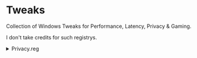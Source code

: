 # Tweaks
Collection of Windows Tweaks for Performance, Latency, Privacy & Gaming.


I don't take credits for such registrys. 

<details>
<summary>Privacy.reg</summary>
<br>

Windows Registry Editor Version 5.00  

### ;Disable apps access - Appointments

[HKEY_CURRENT_USER\SOFTWARE\Microsoft\Windows\CurrentVersion\CapabilityAccessManager\ConsentStore\appointments]
"Value"="Deny"

[HKEY_CURRENT_USER\Software\Classes\Software\Microsoft\Windows\CurrentVersion\CapabilityAccessManager\ConsentStore\appointments]
"Value"="Deny"

[HKEY_LOCAL_MACHINE\SOFTWARE\Microsoft\Windows\CurrentVersion\CapabilityAccessManager\ConsentStore\appointments]
"Value"="Deny"
  
### ;Disable apps access - Call History

[HKEY_CURRENT_USER\Software\Classes\Software\Microsoft\Windows\CurrentVersion\CapabilityAccessManager\ConsentStore\phoneCallHistory]
"Value"="Deny"

[HKEY_CURRENT_USER\Software\Microsoft\Windows\CurrentVersion\CapabilityAccessManager\ConsentStore\phoneCallHistory]
"Value"="Deny"

[HKEY_LOCAL_MACHINE\SOFTWARE\Microsoft\Windows\CurrentVersion\CapabilityAccessManager\ConsentStore\phoneCallHistory]
"Value"="Deny"
  
### ;Disable apps access - Camera

[HKEY_CURRENT_USER\Software\Microsoft\Windows\CurrentVersion\CapabilityAccessManager\ConsentStore\webcam]
"Value"="Deny"

[HKEY_CURRENT_USER\Software\Classes\Software\Microsoft\Windows\CurrentVersion\CapabilityAccessManager\ConsentStore\webcam]
"Value"="Deny"

[HKEY_LOCAL_MACHINE\SOFTWARE\Microsoft\Windows\CurrentVersion\CapabilityAccessManager\ConsentStore\webcam]
"Value"="Deny"


### ;Disable apps access - Contacts 

[HKEY_CURRENT_USER\Software\Classes\Software\Microsoft\Windows\CurrentVersion\CapabilityAccessManager\ConsentStore\contacts]
"Value"="Deny"

[HKEY_CURRENT_USER\SOFTWARE\Microsoft\Windows\CurrentVersion\CapabilityAccessManager\ConsentStore\contacts]
"Value"="Deny"

[HKEY_LOCAL_MACHINE\SOFTWARE\Microsoft\Windows\CurrentVersion\CapabilityAccessManager\ConsentStore\contacts]
"Value"="Deny"

### ;Disable apps access - Diagnostic Information

[HKEY_CURRENT_USER\Software\Microsoft\Windows\CurrentVersion\CapabilityAccessManager\ConsentStore\appDiagnostics]
"Value"="Deny"

[HKEY_CURRENT_USER\Software\Classes\Software\Microsoft\Windows\CurrentVersion\CapabilityAccessManager\ConsentStore\appDiagnostics]
"Value"="Deny"

[HKEY_LOCAL_MACHINE\SOFTWARE\Microsoft\Windows\CurrentVersion\CapabilityAccessManager\ConsentStore\appDiagnostics]
"Value"="Deny"
    
### ;Disable apps access - Documents Library

[HKEY_CURRENT_USER\Software\Microsoft\Windows\CurrentVersion\CapabilityAccessManager\ConsentStore\documentsLibrary]
"Value"="Deny"

[HKEY_CURRENT_USER\Software\Classes\Software\Microsoft\Windows\CurrentVersion\CapabilityAccessManager\ConsentStore\documentsLibrary]
"Value"="Deny"

[HKEY_LOCAL_MACHINE\SOFTWARE\Microsoft\Windows\CurrentVersion\CapabilityAccessManager\ConsentStore\documentsLibrary]
"Value"="Deny"
  
### ;Disable apps access - Email

[HKEY_CURRENT_USER\SOFTWARE\Microsoft\Windows\CurrentVersion\CapabilityAccessManager\ConsentStore\email]
"Value"="Deny"

[HKEY_CURRENT_USER\Software\Classes\Software\Microsoft\Windows\CurrentVersion\CapabilityAccessManager\ConsentStore\email]
"Value"="Deny"

[HKEY_LOCAL_MACHINE\SOFTWARE\Microsoft\Windows\CurrentVersion\CapabilityAccessManager\ConsentStore\email]
"Value"="Deny"

### ;Disable apps access - File System

[HKEY_CURRENT_USER\Software\Microsoft\Windows\CurrentVersion\CapabilityAccessManager\ConsentStore\broadFileSystemAccess]
"Value"="Deny"

[HKEY_CURRENT_USER\Software\Classes\Software\Microsoft\Windows\CurrentVersion\CapabilityAccessManager\ConsentStore\broadFileSystemAccess]
"Value"="Deny"

[HKEY_LOCAL_MACHINE\SOFTWARE\Microsoft\Windows\CurrentVersion\CapabilityAccessManager\ConsentStore\broadFileSystemAccess]
"Value"="Deny"


### ;Disable apps access - Messages (Text or MMS)

[HKEY_CURRENT_USER\Software\Classes\Software\Microsoft\Windows\CurrentVersion\CapabilityAccessManager\ConsentStore\chat]
"Value"="Deny"

[HKEY_CURRENT_USER\Software\Microsoft\Windows\CurrentVersion\CapabilityAccessManager\ConsentStore\chat]
"Value"="Deny"

[HKEY_LOCAL_MACHINE\SOFTWARE\Microsoft\Windows\CurrentVersion\CapabilityAccessManager\ConsentStore\chat]
"Value"="Deny"
    
### ;Disable apps access - Notifications

[HKEY_CURRENT_USER\Software\Classes\Software\Microsoft\Windows\CurrentVersion\CapabilityAccessManager\ConsentStore\userNotificationListener]
"Value"="Deny"

[HKEY_CURRENT_USER\SOFTWARE\Microsoft\Windows\CurrentVersion\CapabilityAccessManager\ConsentStore\userNotificationListener]
"Value"="Deny"

[HKEY_LOCAL_MACHINE\SOFTWARE\Microsoft\Windows\CurrentVersion\CapabilityAccessManager\ConsentStore\userNotificationListener]
"Value"="Deny"

  
### ;Disable apps access - Phone Calls

[HKEY_CURRENT_USER\SOFTWARE\Microsoft\Windows\CurrentVersion\CapabilityAccessManager\ConsentStore\phoneCall]
"Value"="Deny"

[HKEY_CURRENT_USER\Software\Classes\Software\Microsoft\Windows\CurrentVersion\CapabilityAccessManager\ConsentStore\phoneCall]
"Value"="Deny"

[HKEY_LOCAL_MACHINE\SOFTWARE\Microsoft\Windows\CurrentVersion\CapabilityAccessManager\ConsentStore\phoneCall]
"Value"="Deny"

### ;Disable apps access - Pictures Library

[HKEY_CURRENT_USER\SOFTWARE\Microsoft\Windows\CurrentVersion\CapabilityAccessManager\ConsentStore\picturesLibrary]
"Value"="Deny"

[HKEY_CURRENT_USER\Software\Classes\Software\Microsoft\Windows\CurrentVersion\CapabilityAccessManager\ConsentStore\picturesLibrary]
"Value"="Deny"

[HKEY_LOCAL_MACHINE\SOFTWARE\Microsoft\Windows\CurrentVersion\CapabilityAccessManager\ConsentStore\picturesLibrary]
"Value"="Deny"

### ;Disable apps access - Radios

[HKEY_CURRENT_USER\Software\Microsoft\Windows\CurrentVersion\CapabilityAccessManager\ConsentStore\radios]
"Value"="Deny"

[HKEY_CURRENT_USER\Software\Classes\Software\Microsoft\Windows\CurrentVersion\CapabilityAccessManager\ConsentStore\radios]
"Value"="Deny"

[HKEY_LOCAL_MACHINE\SOFTWARE\Microsoft\Windows\CurrentVersion\CapabilityAccessManager\ConsentStore\radios]
"Value"="Deny"
    
### ;Disable apps access - Shary and sync info with non-explicity paired wireless devices


[HKEY_CURRENT_USER\Software\Microsoft\Windows\CurrentVersion\DeviceAccess\Global\LooselyCoupled]
"Value"="Deny"

[HKEY_CURRENT_USER\Software\Classes\Software\Microsoft\Windows\CurrentVersion\DeviceAccess\Global\LooselyCoupled]
"Value"="Deny"
  
### ;Disable apps access - Tasks

[HKEY_CURRENT_USER\Software\Microsoft\Windows\CurrentVersion\CapabilityAccessManager\ConsentStore\userDataTasks]
"Value"="Deny"

[HKEY_CURRENT_USER\Software\Classes\Software\Microsoft\Windows\CurrentVersion\CapabilityAccessManager\ConsentStore\userDataTasks]
"Value"="Deny"

[HKEY_LOCAL_MACHINE\SOFTWARE\Microsoft\Windows\CurrentVersion\CapabilityAccessManager\ConsentStore\userDataTasks]
"Value"="Deny"

### ;Disable apps access - User account info

[HKEY_CURRENT_USER\Software\Microsoft\Windows\CurrentVersion\CapabilityAccessManager\ConsentStore\userAccountInformation]
"Value"="Deny"

[HKEY_CURRENT_USER\Software\Classes\Software\Microsoft\Windows\CurrentVersion\CapabilityAccessManager\ConsentStore\userAccountInformation]
"Value"="Deny"

[HKEY_LOCAL_MACHINE\SOFTWARE\Microsoft\Windows\CurrentVersion\CapabilityAccessManager\ConsentStore\userAccountInformation]
"Value"="Deny"

### ;Disable apps access - Videos Library

[HKEY_CURRENT_USER\SOFTWARE\Microsoft\Windows\CurrentVersion\CapabilityAccessManager\ConsentStore\videosLibrary]
"Value"="Deny"

[HKEY_CURRENT_USER\Software\Classes\Software\Microsoft\Windows\CurrentVersion\CapabilityAccessManager\ConsentStore\videosLibrary]
"Value"="Deny"

[HKEY_LOCAL_MACHINE\SOFTWARE\Microsoft\Windows\CurrentVersion\CapabilityAccessManager\ConsentStore\videosLibrary]
"Value"="Deny"
    
### ;Disable experience improvement program (NVIDIA driver)

[HKEY_CURRENT_USER\SOFTWARE\NVIDIA Corporation\NVControlPanel2\Client]
"OptInOrOutPreference"=dword:00000000

[HKEY_CURRENT_USER\Software\Classes\Software\NVIDIA Corporation\NVControlPanel2\Client]
"OptInOrOutPreference"=dword:00000000
  
### ;Disable Experimentation

[HKEY_LOCAL_MACHINE\SOFTWARE\Microsoft\PolicyManager\current\device\System]
"AllowExperimentation"=dword:00000000

### ;Disable Location services

[HKEY_LOCAL_MACHINE\SOFTWARE\Microsoft\PolicyManager\current\device\System]
"AllowLocation"=dword:00000000

[HKEY_LOCAL_MACHINE\SOFTWARE\Policies\Microsoft\Windows\LocationAndSensors]
"DisableWindowsLocationProvider"=dword:00000001
"DisableLocationScripting"=dword:00000001
"DisableLocation"=dword:00000001

[HKEY_LOCAL_MACHINE\SOFTWARE\Policies\Microsoft\Windows\Windows Search]
"AllowSearchToUseLocation"=dword:00000000

### ;Disable Telemetry

[HKEY_LOCAL_MACHINE\SOFTWARE\Microsoft\Windows\CurrentVersion\Policies\DataCollection]
"AllowTelemetry"=dword:00000000

[HKEY_LOCAL_MACHINE\SYSTEM\ControlSet001\Control\CrashControl\StorageTelemetry]
"DeviceDumpEnabled"=dword:00000000

[HKEY_LOCAL_MACHINE\SYSTEM\ControlSet001\Services\DiagTrack]
"Start"=dword:00000004

[HKEY_LOCAL_MACHINE\SOFTWARE\Policies\Microsoft\Windows\DataCollection]
"AllowTelemetry"=dword:00000000

[HKEY_LOCAL_MACHINE\SYSTEM\ControlSet001\Control\WMI\Autologger\AutoLogger-Diagtrack-Listener]
"Start"=dword:00000000

[HKEY_LOCAL_MACHINE\SOFTWARE\Policies\Microsoft\Windows\AppCompat]
"AITEnable"=dword:00000000

[HKEY_CURRENT_USER\Policies\Microsoft\Windows\CloudContent]
"DisableTailoredExperiencesWithDiagnosticData"=dword:00000001

[HKEY_CURRENT_USER\Software\Classes\Policies\Microsoft\Windows\CloudContent]
"DisableTailoredExperiencesWithDiagnosticData"=dword:00000001

[HKEY_LOCAL_MACHINE\SYSTEM\ControlSet001\Services\dmwappushservice]
"Start"=dword:00000004
    
### ;Disable Automatic Installation of sponsored apps (Consumer Experience)

[HKEY_LOCAL_MACHINE\SOFTWARE\Policies\Microsoft\Windows\CloudContent]
"DisableWindowsConsumerFeatures"=dword:00000001
  
### ;Disable automatically connect to hotspots temporarily to see if paid network services are avaiable.

[HKEY_LOCAL_MACHINE\SOFTWARE\Microsoft\WcmSvc\wifinetworkmanager\features]
"PaidWifi"=dword:00000000

### ;Disable automatically connect to suggested open hotspots

[HKEY_LOCAL_MACHINE\SOFTWARE\Microsoft\WcmSvc\wifinetworkmanager\features]
"WiFiSenseOpen"=dword:00000000

### ;Disable automatic installation of suggested apps (Promotional tiles such as Minecraft, Candy Crush, Flipboard etc.)\

[HKEY_CURRENT_USER\Software\Microsoft\Windows\CurrentVersion\ContentDeliveryManager]
"SilentInstalledAppsEnabled"=dword:00000000

[HKEY_CURRENT_USER\Software\Classes\Software\Microsoft\Windows\CurrentVersion\ContentDeliveryManager]
"SilentInstalledAppsEnabled"=dword:00000000
    
### ;Disable Clipboard History

[HKEY_LOCAL_MACHINE\SOFTWARE\Policies\Microsoft\Windows\System]
"AllowClipboardHistory"=dword:00000000
  
### ;Disable Cloud optimized content (Programmable Taskbar)

[HKEY_LOCAL_MACHINE\SOFTWARE\Policies\Microsoft\Windows\CloudContent]
"DisableCloudOptimizedContent"=dword:00000001

### ;Disable Collect application inventory

[HKEY_LOCAL_MACHINE\SOFTWARE\Policies\Microsoft\Windows\AppCompat]
"DisableInventory"=dword:00000001

### ;Disable Collect contacts to let Windows and Cortana better understand you

[HKEY_CURRENT_USER\Software\Microsoft\InputPersonalization\TrainedDataStore]
"HarvestContacts"=dword:00000000

[HKEY_CURRENT_USER\Software\Classes\Software\Microsoft\InputPersonalization\TrainedDataStore]
"HarvestContacts"=dword:00000000
    
### ;Disable Collect typed text to let windows and cortana better understand you

[HKEY_CURRENT_USER\Software\Policies\Microsoft\InputPersonalization]
"RestrictImplicitTextCollection"=dword:00000001

[HKEY_CURRENT_USER\Software\Classes\Software\Policies\Microsoft\InputPersonalization]
"RestrictImplicitTextCollection"=dword:00000001
  
### ;Disable Collect written text (ink) to let Windows and Cortana better understand you

[HKEY_CURRENT_USER\SOFTWARE\Policies\Microsoft\InputPersonalization]
"RestrictImplicitInkCollection"=dword:00000001

[HKEY_CURRENT_USER\Software\Classes\Software\Policies\Microsoft\InputPersonalization]
"RestrictImplicitInkCollection"=dword:00000001

### ;Disable Cortana

[HKEY_LOCAL_MACHINE\SOFTWARE\Policies\Microsoft\Windows\Windows Search]
"AllowCortana"=dword:00000000

[HKEY_CURRENT_USER\SOFTWARE\Microsoft\Windows\CurrentVersion\Explorer\Advanced]
"ShowCortanaButton"=dword:00000000

[HKEY_CURRENT_USER\Software\Classes\Software\Microsoft\Windows\CurrentVersion\Explorer\Advanced]
"ShowCortanaButton"=dword:00000000

### ;Disable Cortana - Activity recommendations when switching devices

[HKEY_CURRENT_USER\SOFTWARE\Microsoft\Windows\CurrentVersion\Search]
"HistoryViewEnabled"=dword:00000000

[HKEY_CURRENT_USER\Software\Classes\Software\Microsoft\Windows\CurrentVersion\Search]
"HistoryViewEnabled"=dword:00000000
    
### ;Disable Cortana - Use my signed-in devices history

[HKEY_CURRENT_USER\Software\Microsoft\Windows\CurrentVersion\Search]
"DeviceHistoryEnabled"=dword:00000000

[HKEY_CURRENT_USER\Software\Classes\Software\Microsoft\Windows\CurrentVersion\Search]
"DeviceHistoryEnabled"=dword:00000000
  
### ;Disable Feedback Frequency

[HKEY_CURRENT_USER\Software\Microsoft\Siuf\Rules]
"NumberOfSIUFInPeriod"=dword:00000000

[HKEY_CURRENT_USER\Software\Classes\Software\Microsoft\Siuf\Rules]
"NumberOfSIUFInPeriod"=dword:00000000

### ;Disable Let apps on user's other devices open apps and continue experiences on this device

[HKEY_CURRENT_USER\Software\Microsoft\Siuf\Rules]
"NumberOfSIUFInPeriod"=dword:00000000

[HKEY_CURRENT_USER\Software\Classes\Software\Microsoft\Siuf\Rules]
"NumberOfSIUFInPeriod"=dword:00000000

[HKEY_LOCAL_MACHINE\SOFTWARE\Microsoft\Windows\CurrentVersion\SmartGlass]
"UserAuthPolicy"=dword:00000000

### ;Disable Let apps on user's other devices use Bluetooth to open apps and continue experiences on this device

[HKEY_LOCAL_MACHINE\SOFTWARE\Microsoft\Windows\CurrentVersion\SmartGlass]
"UserAuthPolicy"=dword:00000000
"BluetoothPolicy"=dword:00000000
    
### ;Disable app running in the background

[HKEY_CURRENT_USER\Software\Microsoft\Windows\CurrentVersion\BackgroundAccessApplications]
"GlobalUserDisabled"=dword:00000001

[HKEY_CURRENT_USER\Software\Classes\Software\Microsoft\Windows\CurrentVersion\BackgroundAccessApplications]
"GlobalUserDisabled"=dword:00000001

[HKEY_CURRENT_USER\Software\Microsoft\Windows\CurrentVersion\Search]
"BackgroundAppGlobalToggle"=dword:00000000

[HKEY_CURRENT_USER\Software\Classes\Software\Microsoft\Windows\CurrentVersion\Search]
"BackgroundAppGlobalToggle"=dword:00000000
  
### ;Disable apps use user advertising ID for experiences across apps
[HKEY_CURRENT_USER\SOFTWARE\Microsoft\Windows\CurrentVersion\AdvertisingInfo]
"Enabled"=dword:00000000

[HKEY_CURRENT_USER\Software\Classes\Software\Microsoft\Windows\CurrentVersion\AdvertisingInfo]
"Enabled"=dword:00000000

### ;Disable Microsoft provide more tailored experiences with relevant tips and recommendations by using your diagnostic data
[HKEY_CURRENT_USER\SOFTWARE\Microsoft\Windows\CurrentVersion\Privacy]
"TailoredExperiencesWithDiagnosticDataEnabled"=dword:00000000

[HKEY_CURRENT_USER\Software\Classes\Software\Microsoft\Windows\CurrentVersion\Privacy]
"TailoredExperiencesWithDiagnosticDataEnabled"=dword:00000000

[HKEY_LOCAL_MACHINE\SOFTWARE\Policies\Microsoft\Windows\CloudContent]
"DisableTailoredExperiencesWithDiagnosticData"=dword:00000001


### ;Disable Skype (if installed) help you connect with friends in your address book and verify your mobile number

[HKEY_LOCAL_MACHINE\SOFTWARE\Microsoft\Windows\CurrentVersion\OOBE\AppSettings]
"Skype-UserConsentAccepted"=dword:00000000
    
### ;Disable websites provide locally relevant content by accesing user language list

[HKEY_CURRENT_USER\Control Panel\International\User Profile]
"HttpAcceptLanguageOptOut"=dword:00000001

[HKEY_CURRENT_USER\Software\Classes\Control Panel\International\User Profile]
"HttpAcceptLanguageOptOut"=dword:00000001


### ;Disable Windows collect my activities from this PC ("Timeline")

[HKEY_LOCAL_MACHINE\SOFTWARE\Policies\Microsoft\Windows\System]
"EnableActivityFeed"=dword:00000000
"PublishUserActivities"=dword:00000000
"UploadUserActivities"=dword:00000000

### ;Disable Windows to track app launches to improve Start and search results

[HKEY_CURRENT_USER\SOFTWARE\Microsoft\Windows\CurrentVersion\Explorer\Advanced]
"Start_TrackProgs"=dword:00000000

[HKEY_CURRENT_USER\Software\Classes\Software\Microsoft\Windows\CurrentVersion\Explorer\Advanced]
"Start_TrackProgs"=dword:00000000

### ;Disable Windows track opened documents to populate Jump Lists

[HKEY_CURRENT_USER\Software\Microsoft\Windows\CurrentVersion\Explorer\Advanced]
"Start_TrackDocs"=dword:00000000

[HKEY_CURRENT_USER\Software\Classes\Software\Microsoft\Windows\CurrentVersion\Explorer\Advanced]
"Start_TrackDocs"=dword:00000000

### ;Disable Ocassionally show suggestions in StartMenu

[HKEY_CURRENT_USER\SOFTWARE\Microsoft\Windows\CurrentVersion\ContentDeliveryManager]
"SystemPaneSuggestionsEnabled"=dword:00000000
"SubscribedContent-338388Enabled"=dword:00000000

[HKEY_CURRENT_USER\Software\Classes\Software\Microsoft\Windows\CurrentVersion\ContentDeliveryManager]
"SystemPaneSuggestionsEnabled"=dword:00000000
"SubscribedContent-338388Enabled"=dword:00000000

### ;Disable Online speech recognition services

[HKEY_LOCAL_MACHINE\SOFTWARE\Policies\Microsoft\InputPersonalization]
"AllowInputPersonalization"=dword:00000000

### ;Disable Personalize your speech, typing and inking input by sending your input data to Microsoft

[HKEY_CURRENT_USER\SOFTWARE\Microsoft\Personalization\Settings]
"AcceptedPrivacyPolicy"=dword:00000000

[HKEY_CURRENT_USER\Software\Classes\Software\Microsoft\Personalization\Settings]
"AcceptedPrivacyPolicy"=dword:00000000

[HKEY_LOCAL_MACHINE\SOFTWARE\Microsoft\Windows\CurrentVersion\Policies\TextInput]
"AllowLinguisticDataCollection"=dword:00000000

### ;Disable Pre-Installed apps

[HKEY_CURRENT_USER\SOFTWARE\Microsoft\Windows\CurrentVersion\ContentDeliveryManager]
"PreInstalledAppsEnabled"=dword:00000000
"PreInstalledAppsEverEnabled"=dword:00000000
"RemediationRequired"=dword:00000000
"SubscribedContent-314559Enabled"=dword:00000000
"SubscribedContent-280815Enabled"=dword:00000000
"SubscribedContent-314563Enabled"=dword:00000000

[HKEY_CURRENT_USER\Software\Classes\Software\Microsoft\Windows\CurrentVersion\ContentDeliveryManager]
"PreInstalledAppsEnabled"=dword:00000000
"PreInstalledAppsEverEnabled"=dword:00000000
"RemediationRequired"=dword:00000000
"SubscribedContent-314559Enabled"=dword:00000000
"SubscribedContent-280815Enabled"=dword:00000000
"SubscribedContent-314563Enabled"=dword:00000000

### ;Disable Pre-Installed OEM apps
[HKEY_CURRENT_USER\Software\Microsoft\Windows\CurrentVersion\ContentDeliveryManager]
"OemPreInstalledAppsEnabled"=dword:00000000

[HKEY_CURRENT_USER\Software\Classes\Software\Microsoft\Windows\CurrentVersion\ContentDeliveryManager]
"OemPreInstalledAppsEnabled"=dword:00000000

### ;Disable Program Compatibility Assistant

[HKEY_CURRENT_USER\Software\Policies\Microsoft\Windows\AppCompat]
"DisablePCA"=dword:00000001

[HKEY_CURRENT_USER\Software\Classes\Software\Policies\Microsoft\Windows\AppCompat]
"DisablePCA"=dword:00000001


### ;Disable cloud search (Sources like OneDriver and SharePoint)

[HKEY_LOCAL_MACHINE\SOFTWARE\Policies\Microsoft\Windows\Windows Search]
"AllowCloudSearch"=dword:00000000

### ;Disable Bing web results on StartMenu

[HKEY_CURRENT_USER\SOFTWARE\Microsoft\Windows\CurrentVersion\Search]
"BingSearchEnabled"=dword:00000000

[HKEY_CURRENT_USER\Software\Classes\Software\Microsoft\Windows\CurrentVersion\Search]
"BingSearchEnabled"=dword:00000000

### ;Disable Shared Experiences
[HKEY_LOCAL_MACHINE\SOFTWARE\Policies\Microsoft\Windows\System]
"EnableCdp"=dword:00000000

[HKEY_CURRENT_USER\SOFTWARE\Microsoft\Windows\CurrentVersion\CDP]
"CdpSessionUserAuthzPolicy"=dword:00000000
"NearShareChannelUserAuthzPolicy"=dword:00000000

[HKEY_CURRENT_USER\Software\Classes\Software\Microsoft\Windows\CurrentVersion\CDP]
"CdpSessionUserAuthzPolicy"=dword:00000000
"NearShareChannelUserAuthzPolicy"=dword:00000000

### ;Disable suggested content in the settings app

[HKEY_CURRENT_USER\SOFTWARE\Microsoft\Windows\CurrentVersion\ContentDeliveryManager]
"SubscribedContent-338393Enabled"=dword:00000000
"SubscribedContent-353694Enabled"=dword:00000000
"SubscribedContent-353696Enabled"=dword:00000000

[HKEY_CURRENT_USER\Software\Classes\Software\Microsoft\Windows\CurrentVersion\ContentDeliveryManager]
"SubscribedContent-338393Enabled"=dword:00000000
"SubscribedContent-353694Enabled"=dword:00000000
"SubscribedContent-353696Enabled"=dword:00000000

### ;Disable Windows welcome experience after updates
[HKEY_CURRENT_USER\SOFTWARE\Microsoft\Windows\CurrentVersion\ContentDeliveryManager]
"SubscribedContent-310093Enabled"=dword:00000000

[HKEY_CURRENT_USER\Software\Classes\Software\Microsoft\Windows\CurrentVersion\ContentDeliveryManager]
"SubscribedContent-310093Enabled"=dword:00000000


### ;Disable suggest ways I can finish setting up my device online

[HKEY_CURRENT_USER\SOFTWARE\Microsoft\Windows\CurrentVersion\UserProfileEngagement]
"ScoobeSystemSettingEnabled"=dword:00000000

[HKEY_CURRENT_USER\Software\Classes\Software\Microsoft\Windows\CurrentVersion\UserProfileEngagement]
"ScoobeSystemSettingEnabled"=dword:00000000

[HKEY_CURRENT_USER\SOFTWARE\Microsoft\Windows\CurrentVersion\ContentDeliveryManager\Context\CloudExperienceHostIntent\Wireless]
"ScoobeCheckCompleted"=dword:00000001

[HKEY_CURRENT_USER\Software\Classes\Software\Microsoft\Windows\CurrentVersion\ContentDeliveryManager\Context\CloudExperienceHostIntent\Wireless]
"ScoobeCheckCompleted"=dword:00000001

### ;Disable SmartScreen Filter to check web content (URLs) that Windows Store apps use

### ;Disable Typing insights

[HKEY_CURRENT_USER\Software\Microsoft\Input\Settings]
"InsightsEnabled"=dword:00000000

[HKEY_CURRENT_USER\Software\Classes\Software\Microsoft\Input\Settings]
"InsightsEnabled"=dword:00000000

### ;Disable Hotstop 2.0 Online Sign-Up to get connected

[HKEY_LOCAL_MACHINE\SOFTWARE\Microsoft\WlanSvc\AnqpCache]
"OsuRegistrationStatus"=dword:00000000

### ;Disable page prediction to improve reading, speed up browsing. Your browsing data will be sent to Microsoft.

[HKEY_LOCAL_MACHINE\SOFTWARE\Microsoft\Internet Explorer\FlipAhead]
"FPEnabled"=dword:00000000

### ; Disable Windows Spotlight (Tips and suggestions)

[HKEY_CURRENT_USER\SOFTWARE\Policies\Microsoft\Windows\CloudContent]
"DisableWindowsSpotlightFeatures"=dword:00000001
"ConfigureWindowsSpotlight"=dword:00000002
"IncludeEnterpriseSpotlight"=dword:00000000
"DisableWindowsSpotlightWindowsWelcomeExperience"=dword:00000001
"DisableWindowsSpotlightOnActionCenter"=dword:00000001
"DisableWindowsSpotlightOnSettings"=dword:00000001

[HKEY_CURRENT_USER\Software\Classes\Software\Policies\Microsoft\Windows\CloudContent]
"DisableWindowsSpotlightFeatures"=dword:00000001
"ConfigureWindowsSpotlight"=dword:00000002
"IncludeEnterpriseSpotlight"=dword:00000000
"DisableWindowsSpotlightWindowsWelcomeExperience"=dword:00000001
"DisableWindowsSpotlightOnActionCenter"=dword:00000001
"DisableWindowsSpotlightOnSettings"=dword:00000001

[HKEY_LOCAL_MACHINE\SOFTWARE\Policies\Microsoft\Windows\CloudContent]
"DisableThirdPartySuggestions"=dword:00000001
"DisableSoftLanding"=dword:00000001

[HKEY_CURRENT_USER\SOFTWARE\Microsoft\Windows\CurrentVersion\ContentDeliveryManager]
"SoftLandingEnabled"=dword:00000000
"RotatingLockScreenEnabled"=dword:00000000
"RotatingLockScreenOverlayEnabled"=dword:00000000
"SubscribedContent-202914Enabled"=dword:00000000
"SubscribedContent-338387Enabled"=dword:00000000
"SubscribedContent-338389Enabled"=dword:00000000
"SubscribedContent-353698Enabled"=dword:00000000

[HKEY_CURRENT_USER\Software\Classes\Software\Microsoft\Windows\CurrentVersion\ContentDeliveryManager]
"SoftLandingEnabled"=dword:00000000
"RotatingLockScreenEnabled"=dword:00000000
"RotatingLockScreenOverlayEnabled"=dword:00000000
"SubscribedContent-202914Enabled"=dword:00000000
"SubscribedContent-338387Enabled"=dword:00000000
"SubscribedContent-338389Enabled"=dword:00000000
"SubscribedContent-353698Enabled"=dword:00000000
 
